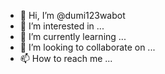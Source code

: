 - 👋 Hi, I’m @dumi123wabot
- 👀 I’m interested in ...
- 🌱 I’m currently learning ...
- 💞️ I’m looking to collaborate on ...
- 📫 How to reach me ...

<!---
dumi123wabot/dumi123wabot is a ✨ special ✨ repository because its `README.md` (this file) appears on your GitHub profile.
You can click the Preview link to take a look at your changes.
--->
